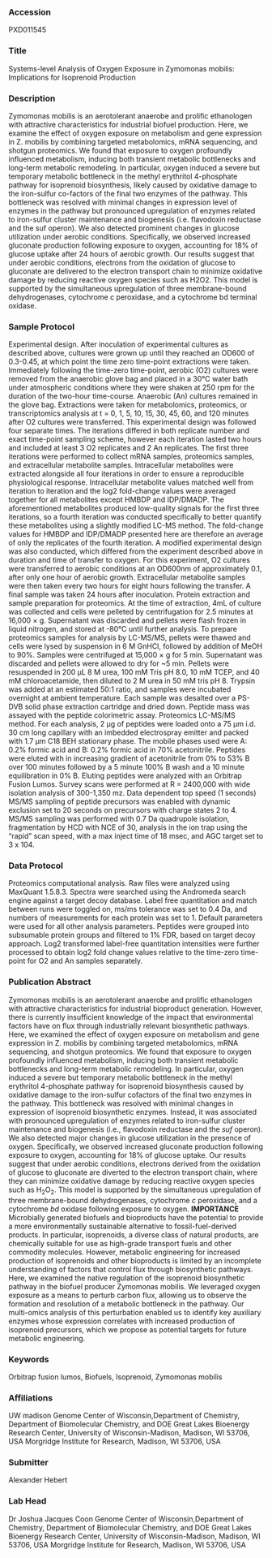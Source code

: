 ### Accession
PXD011545

### Title
Systems-level Analysis of Oxygen Exposure in Zymomonas mobilis: Implications for Isoprenoid Production

### Description
Zymomonas mobilis is an aerotolerant anaerobe and prolific ethanologen with attractive characteristics for industrial biofuel production. Here, we examine the effect of oxygen exposure on metabolism and gene expression in Z. mobilis by combining targeted  metabolomics, mRNA sequencing, and shotgun proteomics. We found that exposure to oxygen profoundly influenced metabolism, inducing both transient metabolic bottlenecks and long-term metabolic remodeling. In particular, oxygen induced a severe but temporary metabolic bottleneck in the methyl erythritol 4-phosphate pathway for isoprenoid biosynthesis, likely caused by oxidative damage to the iron-sulfur co-factors of the final two enzymes of the pathway. This bottleneck was resolved with minimal changes in expression level of enzymes in the pathway but pronounced upregulation of enzymes related to iron-sulfur cluster maintenance and biogenesis (i.e. flavodoxin reductase and the suf operon). We also detected prominent changes in glucose utilization under aerobic conditions. Specifically, we observed increased gluconate production following exposure to oxygen, accounting for 18% of glucose uptake after 24 hours of aerobic growth. Our results suggest that under aerobic conditions, electrons from the oxidation of glucose to gluconate are delivered to the electron transport chain to minimize oxidative damage by reducing reactive oxygen species such as H2O2. This model is supported by the simultaneous upregulation of three membrane-bound dehydrogenases, cytochrome c peroxidase, and a cytochrome bd terminal oxidase.

### Sample Protocol
Experimental design. After inoculation of experimental cultures as described above, cultures were grown up until they reached an OD600 of  0.3-0.45, at which point the time zero time-point extractions were taken. Immediately following the time-zero time-point, aerobic (O2) cultures were removed from the anaerobic glove bag and placed in a 30°C water bath under atmospheric conditions where they were shaken at 250 rpm for the duration of the two-hour time-course. Anaerobic (An) cultures remained in the glove bag. Extractions were taken for metabolomics, proteomics, or transcriptomics analysis at t = 0, 1, 5, 10, 15, 30, 45, 60, and 120 minutes after O2 cultures were transferred. This experimental design was followed four separate times. The iterations differed in both replicate number and exact time-point sampling scheme, however each iteration lasted two hours and included at least 3 O2 replicates and 2 An replicates. The first three iterations were performed to collect mRNA samples, proteomics samples, and extracellular metabolite samples. Intracellular metabolites were extracted alongside all four iterations in order to ensure a reproducible physiological response. Intracellular metabolite values matched well from iteration to iteration and the log2 fold-change values were averaged together for all metabolites except HMBDP and IDP/DMADP. The aforementioned metabolites produced low-quality signals for the first three iterations, so a fourth iteration was conducted specifically to better quantify these metabolites using a slightly modified LC-MS method. The fold-change values for HMBDP and IDP/DMADP presented here are therefore an average of only the replicates of the fourth iteration. A modified experimental design was also conducted, which differed from the experiment described above in duration and time of transfer to oxygen. For this experiment, O2 cultures were transferred to aerobic conditions at an OD600nm of approximately 0.1, after only one hour of aerobic growth. Extracellular metabolite samples were then taken every two hours for eight hours following the transfer. A final sample was taken 24 hours after inoculation.    Protein extraction and sample preparation for proteomics. At the time of extraction, 4mL of culture was collected and cells were pelleted by centrifugation for 2.5 minutes at 16,000 × g. Supernatant was discarded and pellets were flash frozen in liquid nitrogen, and stored at -80°C until further analysis. To prepare proteomics samples for analysis by LC-MS/MS, pellets were thawed and cells were lysed by suspension in 6 M GnHCl, followed by addition of MeOH to 90%. Samples were centrifuged at 15,000 × g for 5 min. Supernatant was discarded and pellets were allowed to dry for ~5 min. Pellets were resuspended in 200 µL 8 M urea, 100 mM Tris pH 8.0, 10 mM TCEP, and 40 mM chloroacetamide, then diluted to 2 M urea in 50 mM tris pH 8. Trypsin was added at an estimated 50:1 ratio, and samples were incubated overnight at ambient temperature. Each sample was desalted over a PS-DVB solid phase extraction cartridge and dried down. Peptide mass was assayed with the peptide colorimetric assay. Proteomics LC-MS/MS method. For each analysis, 2 µg of peptides were loaded onto a 75 µm i.d. 30 cm long capillary with an imbedded electrospray emitter and packed with 1.7 µm C18 BEH stationary phase. The mobile phases used were A: 0.2% formic acid and B: 0.2% formic acid in 70% acetonitrile. Peptides were eluted with in increasing gradient of acetonitrile from 0% to 53% B over 100 minutes followed by a 5 minute 100% B wash and a 10 minute equilibration in 0% B.   Eluting peptides were analyzed with an Orbitrap Fusion Lumos. Survey scans were performed at R = 2400,000 with wide isolation analysis of 300-1,350 mz. Data dependent top speed (1 seconds) MS/MS sampling of peptide precursors was enabled with dynamic exclusion set to 20 seconds on precursors with charge states 2 to 4. MS/MS sampling was performed with 0.7 Da quadrupole isolation, fragmentation by HCD with NCE of 30, analysis in the ion trap using the “rapid” scan speed, with a max inject time of 18 msec, and AGC target set to 3 x 104.

### Data Protocol
Proteomics computational analysis. Raw files were analyzed using MaxQuant 1.5.8.3. Spectra were searched using the Andromeda search engine against a target decoy database. Label free quantitation and match between runs were toggled on, ms/ms tolerance was set to 0.4 Da, and numbers of measurements for each protein was set to 1. Default parameters were used for all other analysis parameters. Peptides were grouped into subsumable protein groups and filtered to 1% FDR, based on target decoy approach. Log2 transformed label-free quantitation intensities were further processed to obtain log2 fold change values relative to the time-zero time-point for O2 and An samples separately.

### Publication Abstract
Zymomonas mobilis is an aerotolerant anaerobe and prolific ethanologen with attractive characteristics for industrial bioproduct generation. However, there is currently insufficient knowledge of the impact that environmental factors have on flux through industrially relevant biosynthetic pathways. Here, we examined the effect of oxygen exposure on metabolism and gene expression in Z. mobilis by combining targeted metabolomics, mRNA sequencing, and shotgun proteomics. We found that exposure to oxygen profoundly influenced metabolism, inducing both transient metabolic bottlenecks and long-term metabolic remodeling. In particular, oxygen induced a severe but temporary metabolic bottleneck in the methyl erythritol 4-phosphate pathway for isoprenoid biosynthesis caused by oxidative damage to the iron-sulfur cofactors of the final two enzymes in the pathway. This bottleneck was resolved with minimal changes in expression of isoprenoid biosynthetic enzymes. Instead, it was associated with pronounced upregulation of enzymes related to iron-sulfur cluster maintenance and biogenesis (i.e., flavodoxin reductase and the <i>suf</i> operon). We also detected major changes in glucose utilization in the presence of oxygen. Specifically, we observed increased gluconate production following exposure to oxygen, accounting for 18% of glucose uptake. Our results suggest that under aerobic conditions, electrons derived from the oxidation of glucose to gluconate are diverted to the electron transport chain, where they can minimize oxidative damage by reducing reactive oxygen species such as H<sub>2</sub>O<sub>2</sub>. This model is supported by the simultaneous upregulation of three membrane-bound dehydrogenases, cytochrome <i>c</i> peroxidase, and a cytochrome <i>bd</i> oxidase following exposure to oxygen. <b>IMPORTANCE</b> Microbially generated biofuels and bioproducts have the potential to provide a more environmentally sustainable alternative to fossil-fuel-derived products. In particular, isoprenoids, a diverse class of natural products, are chemically suitable for use as high-grade transport fuels and other commodity molecules. However, metabolic engineering for increased production of isoprenoids and other bioproducts is limited by an incomplete understanding of factors that control flux through biosynthetic pathways. Here, we examined the native regulation of the isoprenoid biosynthetic pathway in the biofuel producer Zymomonas mobilis. We leveraged oxygen exposure as a means to perturb carbon flux, allowing us to observe the formation and resolution of a metabolic bottleneck in the pathway. Our multi-omics analysis of this perturbation enabled us to identify key auxiliary enzymes whose expression correlates with increased production of isoprenoid precursors, which we propose as potential targets for future metabolic engineering.

### Keywords
Orbitrap fusion lumos, Biofuels, Isoprenoid, Zymomonas mobilis

### Affiliations
UW madison
Genome Center of Wisconsin,Department of Chemistry, Department of Biomolecular Chemistry, and DOE Great Lakes Bioenergy Research Center, University of Wisconsin-Madison, Madison, WI 53706, USA Morgridge Institute for Research, Madison, WI 53706, USA

### Submitter
Alexander Hebert

### Lab Head
Dr Joshua Jacques Coon
Genome Center of Wisconsin,Department of Chemistry, Department of Biomolecular Chemistry, and DOE Great Lakes Bioenergy Research Center, University of Wisconsin-Madison, Madison, WI 53706, USA Morgridge Institute for Research, Madison, WI 53706, USA


